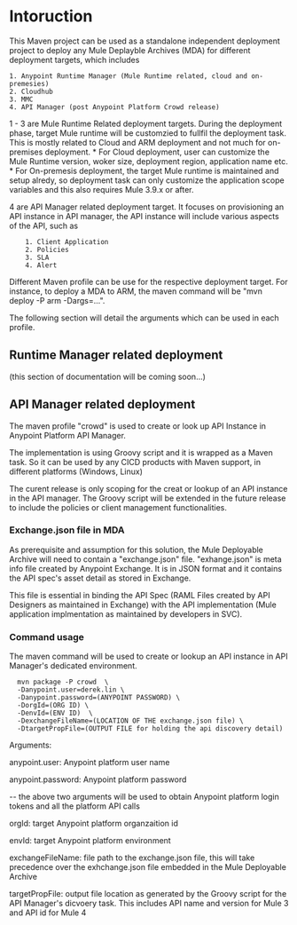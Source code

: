 # Intoruction

This Maven project can be used as a standalone independent deployment project to deploy any Mule Deplayble Archives (MDA) for different deployment targets, which includes

    1. Anypoint Runtime Manager (Mule Runtime related, cloud and on-premesies)
    2. Cloudhub
    3. MMC
    4. API Manager (post Anypoint Platform Crowd release)
  
1 - 3 are Mule Runtime Related deployment targets. During the deployment phase, target Mule runtime will be customzied to fullfil the deployment task. This is mostly related to Cloud and ARM deployment and not much for on-premises deployment.
    * For Cloud deployment, user can customize the Mule Runtime version, woker size, deployment region, application name etc. 
    * For On-premesis deployment, the target Mule runtime is maintained and setup alredy, so deployment task can only customize the application scope variables and this also requires Mule 3.9.x or after.
  
4 are API Manager related deployment target. It focuses on provisioning an API instance in API manager, the API instance will include various aspects of the API, such as

```text
    1. Client Application
    2. Policies
    3. SLA
    4. Alert
```

Different Maven profile can be use for the respective deployment target. For instance, to deploy a MDA to ARM, the maven command will
be  "mvn deploy -P arm -Dargs=...". 

The following section will detail the arguments which can be used in each profile.

## Runtime Manager related deployment

(this section of documentation will be coming soon...)

## API Manager related deployment

The maven profile "crowd" is used to create or look up API Instance in Anypoint Platform API Manager. 

The implementation is using Groovy script and it is wrapped as a Maven task. So it can be used by any CICD products with Maven support, in different platforms (Windows, Linux)

The curent release is only scoping for the creat or lookup of an API instance in the API manager. The Groovy script will be extended in the future release to include the policies or client management functionalities.
 
### Exchange.json file in MDA

As prerequisite and assumption for this solution, the Mule Deployable Archive will need to contain a "exchange.json" file.  "exhange.json" is meta info file created by Anypoint Exchange. It is in JSON format and it contains the API spec's asset detail as stored in Exchange. 

This file is essential in binding the API Spec (RAML Files created by API Designers as maintained in Exchange) with the API implementation (Mule application implmentation as maintained by developers in SVC). 

### Command usage

The maven command will be used to create or lookup an API instance in API Manager's dedicated environment.

```
  mvn package -P crowd  \
  -Danypoint.user=derek.lin \
  -Danypoint.password=(ANYPOINT PASSWORD) \ 
  -DorgId=(ORG ID) \
  -DenvId=(ENV ID)  \
  -DexchangeFileName=(LOCATION OF THE exchange.json file) \
  -DtargetPropFile=(OUTPUT FILE for holding the api discovery detail)
```

Arguments:
  
  anypoint.user: Anypoint platform user name
  
  anypoint.password:  Anypoint platform password
   
   -- the above two arguments will be used to obtain Anypoint platform login tokens and all the platform API calls
  
  orgId:  target Anypoint platform organzaition id
  
  envId:  target Anypoint platform environment
  
  exchangeFileName: file path to the exchange.json file, this will take precedence over the exhchange.json file embedded in the Mule Deployable Archive
  
  targetPropFile: output file location as generated by the Groovy script for the API Manager's dicvoery task. This includes API name and version for Mule 3 and API id for Mule 4   

